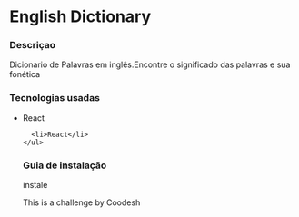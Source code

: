 # English Dictionary


### Descriçao
 Dicionario de Palavras em inglês.Encontre o significado das palavras e sua fonética



### Tecnologias usadas
 <ul>
      <li>React</li>
      
      <li>React</li>
    </ul>



### Guia de instalação
instale




This is a challenge by Coodesh
